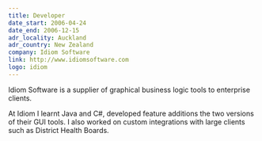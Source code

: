 ```yaml
---
title: Developer
date_start: 2006-04-24
date_end: 2006-12-15
adr_locality: Auckland
adr_country: New Zealand
company: Idiom Software
link: http://www.idiomsoftware.com
logo: idiom
---
```


Idiom Software is a supplier of graphical business logic tools to enterprise clients.

At Idiom I learnt Java and C#, developed feature additions the two versions of their GUI tools. I also worked on custom integrations with large clients such as District Health Boards.
